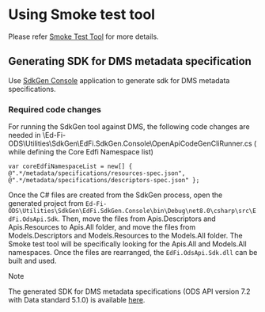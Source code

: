 # Using Smoke test tool

Please refer [Smoke Test
Tool](https://edfi.atlassian.net/wiki/spaces/ODSAPIS3V72/pages/23299359/Smoke+Test+Utility)
for more details.

## Generating SDK for DMS metadata specification

Use [SdkGen
Console](https://github.com/Ed-Fi-Alliance-OSS/Ed-Fi-ODS/tree/main/Utilities/SdkGen/EdFi.SdkGen.Console)
application to generate sdk for DMS metadata specifications.

### Required code changes

For running the SdkGen tool against DMS, the following code changes are needed
in \Ed-Fi-ODS\Utilities\SdkGen\EdFi.SdkGen.Console\OpenApiCodeGenCliRunner.cs (
while defining the Core Edfi Namespace list)

 ``` none
 var coreEdfiNamespaceList = new[] { @".*/metadata/specifications/resources-spec.json", @".*/metadata/specifications/descriptors-spec.json" };
 ```

Once the C# files are created from the SdkGen process, open the generated
project from
`Ed-Fi-ODS\Utilities\SdkGen\EdFi.SdkGen.Console\bin\Debug\net8.0\csharp\src\EdFi.OdsApi.Sdk`.
Then, move the files from Apis.Descriptors and Apis.Resources to Apis.All
folder, and move the files from Models.Descriptors and Models.Resources to the
Models.All folder. The Smoke test tool will be specifically looking for the
Apis.All and Models.All namespaces. Once the files are rearranged, the
`EdFi.OdsApi.Sdk.dll` can be built and used.

> [!NOTE]
> The generated SDK for DMS metadata specifications (ODS API version 7.2
> with Data standard 5.1.0) is available
> [here](https://odsassets.blob.core.windows.net/public/project-tanager/sdk/5.1.0/EdFi.OdsApi.Sdk.zip).
